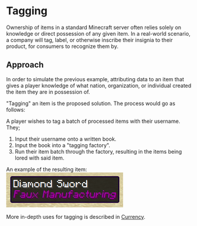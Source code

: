 # Tagging
Ownership of items in a standard Minecraft server often relies solely on knowledge or direct possession of any given item. In a real-world scenario, a company will tag, label, or otherwise inscribe their insignia to their product, for consumers to recognize them by.
## Approach
In order to simulate the previous example, attributing data to an item that gives a player knowledge of what nation, organization, or individual created the item they are in possession of.

"Tagging" an item is the proposed solution. The process would go as follows:

A player wishes to tag a batch of processed items with their username. They;  
1. Input their username onto a written book.
2. Input the book into a "tagging factory".
3. Run their item batch through the factory, resulting in the items being lored with said item.

An example of the resulting item:\
![](../assets/tagging0.png)

More in-depth uses for tagging is described in [Currency](../economics/Currency.md).
